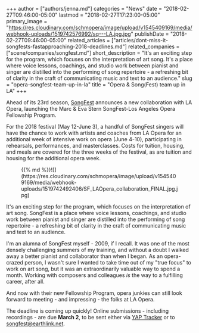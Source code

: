 +++
author = ["authors/jenna.md"]
categories = "News"
date = "2018-02-27T09:46:00-05:00"
lastmod = "2018-02-27T17:23:00-05:00"
primary_image = "https://res.cloudinary.com/schmopera/image/upload/v1545409169/media/webhook-uploads/1519742576992/sq---LA.jpg.jpg"
publishDate = "2018-02-27T09:46:00-05:00"
related_articles = ["articles/dont-miss-it-songfests-fastapproaching-2018-deadlines.md"]
related_companies = ["scene/companies/songfest.md"]
short_description = "It&#039;s an exciting step for the program, which focuses on the interpretation of art song. It&#039;s a place where voice lessons, coachings, and studio work between pianist and singer are distilled into the performing of song repertoire - a refreshing bit of clarity in the craft of communicating music and text to an audience."
slug = "opera-songfest-team-up-in-la"
title = "Opera &amp; Song(Fest) team up in LA"
+++

Ahead of its 23rd season, [SongFest](http://www.songfest.us/) announces a new collaboration with LA Opera, launching the Marc & Eva Stern SongFest-Los Angeles Opera Fellowship Program.

For the 2018 festival (May 12-June 3), a handful of SongFest singers will have the chance to work with artists and coaches from LA Opera for an additional week of intensive work on opera (June 4-10), participating in rehearsals, performances, and masterclasses. Costs for tuition, housing, and meals are covered for the three weeks of the festival, as are tuition and housing for the additional opera week.

<figure data-type="image">{{% md %}}![](https://res.cloudinary.com/schmopera/image/upload/v1545409169/media/webhook-uploads/1519742492406/SF_LAOpera_collaboration_FINAL.jpg.jpg)
</figure>

It's an exciting step for the program, which focuses on the interpretation of art song. SongFest is a place where voice lessons, coachings, and studio work between pianist and singer are distilled into the performing of song repertoire - a refreshing bit of clarity in the craft of communicating music and text to an audience.

I'm an alumna of SongFest myself - 2009, if I recall. It was one of the most densely challenging summers of my training, and without a doubt I walked away a better pianist and collaborator than when I began. As an opera-crazed person, I wasn't sure I wanted to take time out of my "true focus" to work on art song, but it was an extraordinarily valuable way to spend a month. Working with composers and colleagues *is* the way to a fulfilling career, after all.

And now with their new Fellowship Program, opera junkies can still look forward to meeting - and impressing - the folks at LA Opera.

The deadline is coming up quickly! Online submissions - including recordings - are due **March 2**, to be sent either via [YAP Tracker](https://www.yaptracker.com/applications/songfest-fellowship-2018) or to [songfest@earthlink.net](mailto:songfest@earthlink.net).
